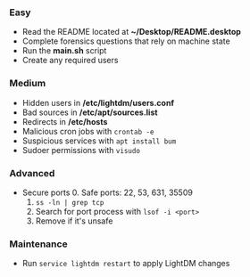 ### Easy
* Read the README located at **~/Desktop/README.desktop**
* Complete forensics questions that rely on machine state
* Run the **main.sh** script
* Create any required users

### Medium
* Hidden users in **/etc/lightdm/users.conf**
* Bad sources in **/etc/apt/sources.list**
* Redirects in **/etc/hosts**
* Malicious cron jobs with `crontab -e`
* Suspicious services with `apt install bum`
* Sudoer permissions with `visudo`

### Advanced
* Secure ports
	0. Safe ports: 22, 53, 631, 35509
	1. `ss -ln | grep tcp`
	2. Search for port process with `lsof -i <port>`
	3. Remove if it's unsafe

### Maintenance
* Run `service lightdm restart` to apply LightDM changes